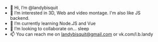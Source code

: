 - 👋 Hi, I’m @landybisquit
- 👀 I’m interested in 3D, Web and video montage. I'm also like JS backend.
- 🌱 I’m currently learning Node.JS and Vue
- 💞️ I’m looking to collaborate on... sleep
- 📫 You can reach me on landybisquit@gmail.com or vk.com/l.b.landy


